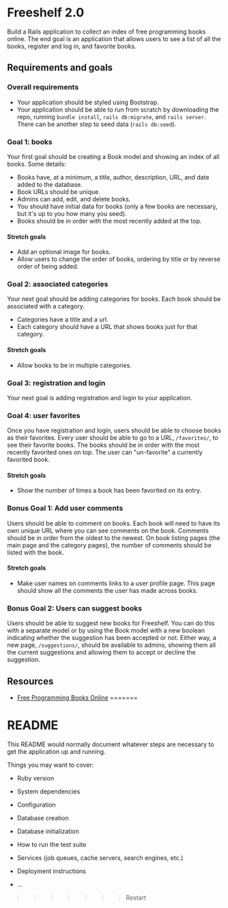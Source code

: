 # Freeshelf 2.0
Build a Rails application to collect an index of free programming books online. The end goal is an application that allows users to see a list of all the books, register and log in, and favorite books.
## Requirements and goals
### Overall requirements
- Your application should be styled using Bootstrap.
- Your application should be able to run from scratch by downloading the repo, running `bundle install`, `rails db:migrate`, and `rails server`. There can be another step to seed data (`rails db:seed`).
### Goal 1: books
Your first goal should be creating a Book model and showing an index of all books. Some details:
- Books have, at a minimum, a title, author, description, URL, and date added to the database.
- Book URLs should be unique.
- Admins can add, edit, and delete books.
- You should have initial data for books (only a few books are necessary, but it's up to you how many you seed).
- Books should be in order with the most recently added at the top.
#### Stretch goals
- Add an optional image for books.
- Allow users to change the order of books, ordering by title or by reverse order of being added.
### Goal 2: associated categories
Your next goal should be adding categories for books. Each book should be associated with a category.
- Categories have a title and a url.
- Each category should have a URL that shows books just for that category.
#### Stretch goals
- Allow books to be in multiple categories.
### Goal 3: registration and login
Your next goal is adding registration and login to your application.
### Goal 4: user favorites
Once you have registration and login, users should be able to choose books as their favorites. Every user should be able to go to a URL, `/favorites/`, to see their favorite books. The books should be in order with the most recently favorited ones on top. The user can "un-favorite" a currently favorited book.
#### Stretch goals
- Show the number of times a book has been favorited on its entry.
### Bonus Goal 1: Add user comments
Users should be able to comment on books. Each book will need to have its own unique URL where you can see comments on the book. Comments should be in order from the oldest to the newest. On book listing pages (the main page and the category pages), the number of comments should be listed with the book.
#### Stretch goals
- Make user names on comments links to a user profile page. This page should show all the comments the user has made across books.
### Bonus Goal 2: Users can suggest books
Users should be able to suggest new books for Freeshelf. You can do this with a separate model or by using the Book model with a new boolean indicating whether the suggestion has been accepted or not. Either way, a new page, `/suggestions/`, should be available to admins, showing them all the current suggestions and allowing them to accept or decline the suggestion.
## Resources
- [Free Programming Books Online](https://github.com/EbookFoundation/free-programming-books/blob/master/free-programming-books.md)
=======
# README

This README would normally document whatever steps are necessary to get the
application up and running.

Things you may want to cover:

* Ruby version

* System dependencies

* Configuration

* Database creation

* Database initialization

* How to run the test suite

* Services (job queues, cache servers, search engines, etc.)

* Deployment instructions

* ...
>>>>>>> Restart
